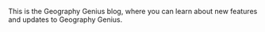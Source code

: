 This is the Geography Genius blog, where you can learn about new features and updates to Geography Genius.
